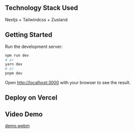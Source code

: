 ## Technology Stack Used
Nextjs + Tailwindcss + Zustand

## Getting Started

Run the development server:

```bash
npm run dev
# or
yarn dev
# or
pnpm dev
```

Open [http://localhost:3000](http://localhost:3000) with your browser to see the result.


## Deploy on Vercel

## Video Demo

[demo.webm](https://user-images.githubusercontent.com/107931489/221358831-4f339775-654b-4d5c-a416-17c4186ae6bb.webm)
